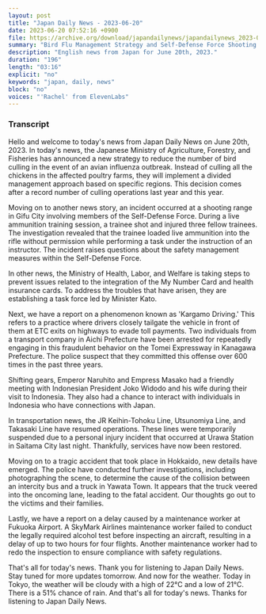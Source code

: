 ```yaml
---
layout: post
title: "Japan Daily News - 2023-06-20"
date: 2023-06-20 07:52:16 +0900
file: https://archive.org/download/japandailynews/japandailynews_2023-06-20.mp3
summary: "Bird Flu Management Strategy and Self-Defense Force Shooting Incident, & more…"
description: "English news from Japan for June 20th, 2023."
duration: "196"
length: "03:16"
explicit: "no"
keywords: "japan, daily, news"
block: "no"
voices: "'Rachel' from ElevenLabs"
---
```


### Transcript

Hello and welcome to today's news from Japan Daily News on June 20th, 2023. In today's news, the Japanese Ministry of Agriculture, Forestry, and Fisheries has announced a new strategy to reduce the number of bird culling in the event of an avian influenza outbreak. Instead of culling all the chickens in the affected poultry farms, they will implement a divided management approach based on specific regions. This decision comes after a record number of culling operations last year and this year.

Moving on to another news story, an incident occurred at a shooting range in Gifu City involving members of the Self-Defense Force. During a live ammunition training session, a trainee shot and injured three fellow trainees. The investigation revealed that the trainee loaded live ammunition into the rifle without permission while performing a task under the instruction of an instructor. The incident raises questions about the safety management measures within the Self-Defense Force.

In other news, the Ministry of Health, Labor, and Welfare is taking steps to prevent issues related to the integration of the My Number Card and health insurance cards. To address the troubles that have arisen, they are establishing a task force led by Minister Kato.

Next, we have a report on a phenomenon known as 'Kargamo Driving.' This refers to a practice where drivers closely tailgate the vehicle in front of them at ETC exits on highways to evade toll payments. Two individuals from a transport company in Aichi Prefecture have been arrested for repeatedly engaging in this fraudulent behavior on the Tomei Expressway in Kanagawa Prefecture. The police suspect that they committed this offense over 600 times in the past three years.

Shifting gears, Emperor Naruhito and Empress Masako had a friendly meeting with Indonesian President Joko Widodo and his wife during their visit to Indonesia. They also had a chance to interact with individuals in Indonesia who have connections with Japan.

In transportation news, the JR Keihin-Tohoku Line, Utsunomiya Line, and Takasaki Line have resumed operations. These lines were temporarily suspended due to a personal injury incident that occurred at Urawa Station in Saitama City last night. Thankfully, services have now been restored.

Moving on to a tragic accident that took place in Hokkaido, new details have emerged. The police have conducted further investigations, including photographing the scene, to determine the cause of the collision between an intercity bus and a truck in Yawata Town. It appears that the truck veered into the oncoming lane, leading to the fatal accident. Our thoughts go out to the victims and their families.

Lastly, we have a report on a delay caused by a maintenance worker at Fukuoka Airport. A SkyMark Airlines maintenance worker failed to conduct the legally required alcohol test before inspecting an aircraft, resulting in a delay of up to two hours for four flights. Another maintenance worker had to redo the inspection to ensure compliance with safety regulations.

That's all for today's news. Thank you for listening to Japan Daily News. Stay tuned for more updates tomorrow. And now for the weather. Today in Tokyo, the weather will be cloudy with a high of 22°C and a low of 21°C. There is a 51% chance of rain.  And that's all for today's news. Thanks for listening to Japan Daily News.
